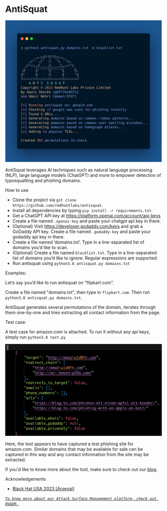 # AntiSquat

<img src="./antisquat.png">

AntiSquat leverages AI techniques such as natural language processing (NLP), large language models (ChatGPT) and more to empower detection of typosquatting and phishing domains.

How to use
- Clone the project via `git clone https://github.com/redhuntlabs/antisquat`. 
- Install all dependencies by typing `pip install -r requirements.txt`.
- Get a ChatGPT API key at https://platform.openai.com/account/api-keys
- Create a file named `.openai-key` and paste your chatgpt api key in there.
- (Optional) Visit https://developer.godaddy.com/keys and grab a GoDaddy API key. Create a file named `.godaddy-key` and paste your godaddy api key in there.
- Create a file named ‘domains.txt’. Type in a line-separated list of domains you’d like to scan.
- (Optional) Create a file named `blacklist.txt`. Type in a line-separated list of domains you’d like to ignore. Regular expressions are supported.
- Run antisquat using `python3.8 antisquat.py domains.txt`

Examples:

Let’s say you’d like to run antisquat on "flipkart.com".

Create a file named "domains.txt", then type in `flipkart.com`. Then run `python3.8 antisquat.py domains.txt`.

AntiSquat generates several permutations of the domain, iterates through them one-by-one and tries extracting all contact information from the page.

Test case:

A test case for amazon.com is attached. To run it without any api keys, simply run `python3.8 test.py`

![AntiSquat running on Amazon.com](demo.png)

Here, the tool appears to have captured a test phishing site for amazon.com. Similar domains that may be available for sale can be captured in this way and any contact information from the site may be extracted.

If you'd like to know more about the tool, make sure to check out our <a href="https://redhuntlabs.com/blog/introducing-bucketloot-an-automated-cloud-bucket-inspector/">blog</a>.

Acknowledgements
<ul type="disc">
<li><a href="https://www.blackhat.com/us-23/arsenal/schedule/#bucketloot---an-automated-s-bucket-inspector-33536">Black Hat USA 2023 [Arsenal]</a></li>
</ul>

*[`To know more about our Attack Surface Management platform, check out NVADR.`](https://redhuntlabs.com/nvadr)*
